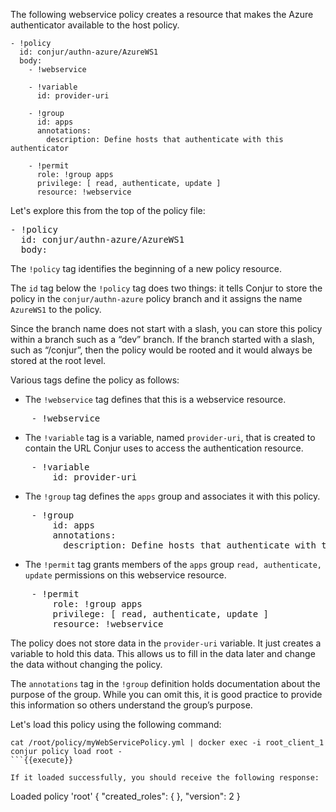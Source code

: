 The following webservice policy creates a resource that makes the Azure authenticator available to the host policy.

```
- !policy
  id: conjur/authn-azure/AzureWS1
  body:
    - !webservice
  
    - !variable
      id: provider-uri
  
    - !group
      id: apps
      annotations:
        description: Define hosts that authenticate with this authenticator
  
    - !permit
      role: !group apps
      privilege: [ read, authenticate, update ]
      resource: !webservice
```

Let's explore this from the top of the policy file:

<pre class="file" data-filename="myWebservicePolicy.yml" data-target="replace">- !policy
  id: conjur/authn-azure/AzureWS1
  body:
</pre>

The `!policy` tag identifies the beginning of a new policy resource.

The `id` tag below the `!policy` tag does two things: it tells Conjur to store the policy in the `conjur/authn-azure` policy branch and it assigns the name `AzureWS1` to the policy.

Since the branch name does not start with a slash, you can store this policy within a branch such as a “dev” branch. If the branch started with a slash, such as “/conjur”, then the policy would be rooted and it would always be stored at the root level.

Various tags define the policy as follows:

* The `!webservice` tag defines that this is a webservice resource.
<pre class="file" data-filename="myWebservicePolicy.yml" data-target="append">    - !webservice
</pre>
* The `!variable` tag is a variable, named `provider-uri`, that is created to contain the URL Conjur uses to access the authentication resource.
<pre class="file" data-filename="myWebservicePolicy.yml" data-target="append">    - !variable
        id: provider-uri
</pre>
* The `!group` tag defines the `apps` group and associates it with this policy.
<pre class="file" data-filename="myWebservicePolicy.yml" data-target="append">    - !group
        id: apps
        annotations:
          description: Define hosts that authenticate with this authenticator
</pre>
* The `!permit` tag grants members of the `apps` group `read, authenticate, update` permissions on this webservice resource.
<pre class="file" data-filename="myWebservicePolicy.yml" data-target="append">    - !permit
        role: !group apps
        privilege: [ read, authenticate, update ]
        resource: !webservice
</pre>

The policy does not store data in the `provider-uri` variable. It just creates a variable to hold this data. This allows us to fill in the data later and change the data without changing the policy.

The `annotations` tag in the `!group` definition holds documentation about the purpose of the group. While you can omit this, it is good practice to provide this information so others understand the group’s purpose.

Let's load this policy using the following command:

```
cat /root/policy/myWebServicePolicy.yml | docker exec -i root_client_1 conjur policy load root -
```{{execute}}

If it loaded successfully, you should receive the following response:

```
Loaded policy 'root'
{
  "created_roles": {
  },
  "version": 2
}
```